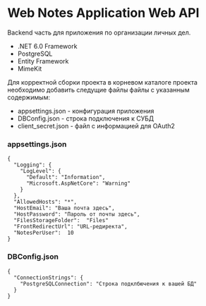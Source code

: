 # Web Notes Application Web API
Backend часть для приложения по организации личных дел.

+ .NET 6.0 Framework <br />
+ PostgreSQL
+ Entity Framework
+ MimeKit

Для корректной сборки проекта в корневом каталоге проекта необходимо добавить следущие файлы файлы с указанным содержимым:
+ appsettings.json - конфигурация приложения
+ DBConfig.json - строка подключения к СУБД
+ client_secret.json - файл с информацией для OAuth2

### appsettings.json
```
{
  "Logging": {
    "LogLevel": {
      "Default": "Information",
      "Microsoft.AspNetCore": "Warning"
    }
  },
  "AllowedHosts": "*",
  "HostEmail": "Ваша почта здесь",
  "HostPassword": "Пароль от почты здесь",
  "FilesStorageFolder":  "Files"
  "FrontRedirectUrl": "URL-редиректа",
  "NotesPerUser":  10
}
```


### DBConfig.json
```
{
  "ConnectionStrings": {
    "PostgreSQLConnection": "Строка подклбючения к вашей БД"
  }
}
```
